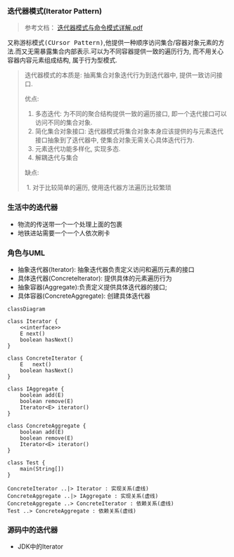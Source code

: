 ### 迭代器模式(Iterator Pattern)

> 参考文档： [迭代器模式与命令模式详解.pdf](source/迭代器模式与命令模式详解.pdf) 

又称<kbd>游标模式(CUrsor Pattern)</kbd>,他提供一种顺序访问集合/容器对象元素的方法.而又无需暴露集合内部表示.可以为不同容器提供一致的遍历行为, 而不用关心容器内容元素组成结构, 属于行为型模式.

> 迭代器模式的本质是: 抽离集合对象迭代行为到迭代器中, 提供一致访问接口.
>
> 优点: 
>
> 	1. 多态迭代: 为不同的聚合结构提供一致的遍历接口, 即一个迭代接口可以访问不同的集合对象.
>  	2. 简化集合对象接口: 迭代器模式将集合对象本身应该提供的与元素迭代接口抽象到了迭代器中, 使集合对象无需关心具体迭代行为.
>  	3. 元素迭代功能多样化, 实现多态.
>  	4. 解耦迭代与集合
>
> 缺点:
>
> ​	1. 对于比较简单的遍历, 使用迭代器方法遍历比较繁琐

### 生活中的迭代器

* 物流的传送带一个一个处理上面的包裹
* 地铁进站需要一个一个人依次刷卡

### 角色与UML

* 抽象迭代器(Iterator): 抽象迭代器负责定义访问和遍历元素的接口
* 具体迭代器(ConcreteIterator): 提供具体的元素遍历行为
* 抽象容器(Aggregate):负责定义提供具体迭代器的接口;
* 具体容器(ConcreteAggregate): 创建具体迭代器

```mermaid
classDiagram

class Iterator {
	<<interface>>
	E next()
	boolean hasNext()
}

class ConcreteIterator {
	E	next()
	boolean hasNext()
}

class IAggregate {
	boolean add(E)
	boolean remove(E)
	Iterator<E> iterator()
}

class ConcreteAggregate {
	boolean add(E)
	boolean remove(E)
	Iterator<E> iterator()
}

class Test {
	main(String[])
}

ConcreteIterator ..|> Iterator : 实现关系(虚线)
ConcreteAggregate ..|> IAggregate : 实现关系(虚线)
ConcreteAggregate ..> ConcreteIterator : 依赖关系(虚线)
Test ..> ConcreteAggregate : 依赖关系(虚线)

```

### 源码中的迭代器

* JDK中的Iterator

